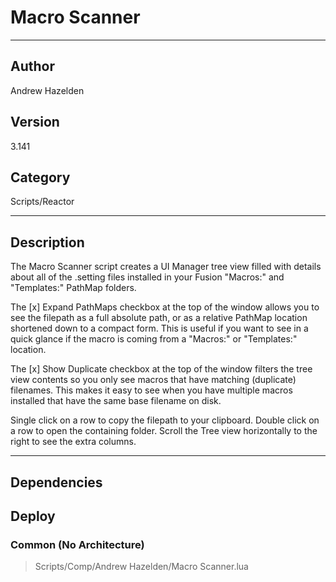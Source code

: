 # Macro Scanner
___

## Author
Andrew Hazelden

## Version
3.141

## Category
Scripts/Reactor

___

## Description
<p>The Macro Scanner script creates a UI Manager tree view filled with details about all of the .setting files installed in your Fusion "Macros:" and "Templates:" PathMap folders.</p>

<p>The [x] Expand PathMaps checkbox at the top of the window allows you to see the filepath as a full absolute path, or as a relative PathMap location shortened down to a compact form. This is useful if you want to see in a quick glance if the macro is coming from a "Macros:" or "Templates:" location.</p>

<p>The [x] Show Duplicate checkbox at the top of the window filters the tree view contents so you only see macros that have matching (duplicate) filenames. This makes it easy to see when you have multiple macros installed that have the same base filename on disk.</p>

<p>Single click on a row to copy the filepath to your clipboard. Double click on a row to open the containing folder. Scroll the Tree view horizontally to the right to see the extra columns.</p>


___

## Dependencies

## Deploy

### Common (No Architecture)

> Scripts/Comp/Andrew Hazelden/Macro Scanner.lua  
